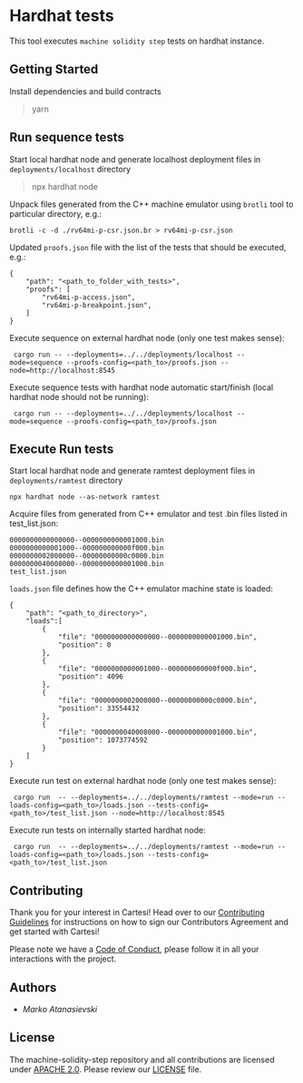 
# Hardhat tests

This tool executes `machine solidity step` tests on hardhat instance.

## Getting Started

Install dependencies and build contracts
> yarn



## Run sequence tests

Start local hardhat node and generate localhost deployment files in `deployments/localhost` directory
> npx hardhat node
 
Unpack files generated from the C++ machine emulator using `brotli` tool to particular directory, e.g.:
```code
brotli -c -d ./rv64mi-p-csr.json.br > rv64mi-p-csr.json
```
Updated `proofs.json` file with the list of the tests that should be executed, e.g.:
```code
{
    "path": "<path_to_folder_with_tests>",
    "proofs": [
        "rv64mi-p-access.json",
        "rv64mi-p-breakpoint.json",
    ]
}
```
Execute sequence on external hardhat node (only one test makes sense):
```code
 cargo run -- --deployments=../../deployments/localhost --mode=sequence --proofs-config=<path_to>/proofs.json --node=http://localhost:8545
```

Execute sequence tests with hardhat node automatic start/finish (local hardhat node should not be running):

```code
 cargo run -- --deployments=../../deployments/localhost --mode=sequence --proofs-config=<path_to>/proofs.json
```

## Execute Run tests

Start local hardhat node and generate ramtest deployment files in `deployments/ramtest` directory
```code
npx hardhat node --as-network ramtest
```

Acquire files from generated from C++ emulator and test .bin files listed in test_list.json:
```
0000000000000000--0000000000001000.bin
0000000000001000--000000000000f000.bin
0000000002000000--00000000000c0000.bin
0000000040008000--0000000000001000.bin
test_list.json
```

`loads.json` file defines how the C++ emulator machine state is loaded:
```
{
    "path": "<path_to_directory>",
    "loads":[
        {
            "file": "0000000000000000--0000000000001000.bin", 
            "position": 0
        },
        {
            "file": "0000000000001000--000000000000f000.bin", 
            "position": 4096
        },
        {
            "file": "0000000002000000--00000000000c0000.bin", 
            "position": 33554432
        },
        {
            "file": "0000000040008000--0000000000001000.bin", 
            "position": 1073774592
        }
    ]
}
```
 
Execute run test on external hardhat node (only one test makes sense):
```code
 cargo run  -- --deployments=../../deployments/ramtest --mode=run --loads-config=<path_to>/loads.json --tests-config=<path_to>/test_list.json --node=http://localhost:8545
```

Execute run tests on internally started hardhat node:
```code
 cargo run  -- --deployments=../../deployments/ramtest --mode=run --loads-config=<path_to>/loads.json --tests-config=<path_to>/test_list.json
```


## Contributing

Thank you for your interest in Cartesi! Head over to our [Contributing Guidelines](CONTRIBUTING.md) for instructions on how to sign our Contributors Agreement and get started with Cartesi!

Please note we have a [Code of Conduct](CODE_OF_CONDUCT.md), please follow it in all your interactions with the project.

## Authors

* *Marko Atanasievski*

## License
The machine-solidity-step repository and all contributions are licensed under
[APACHE 2.0](https://www.apache.org/licenses/LICENSE-2.0). Please review our [LICENSE](LICENSE) file.


